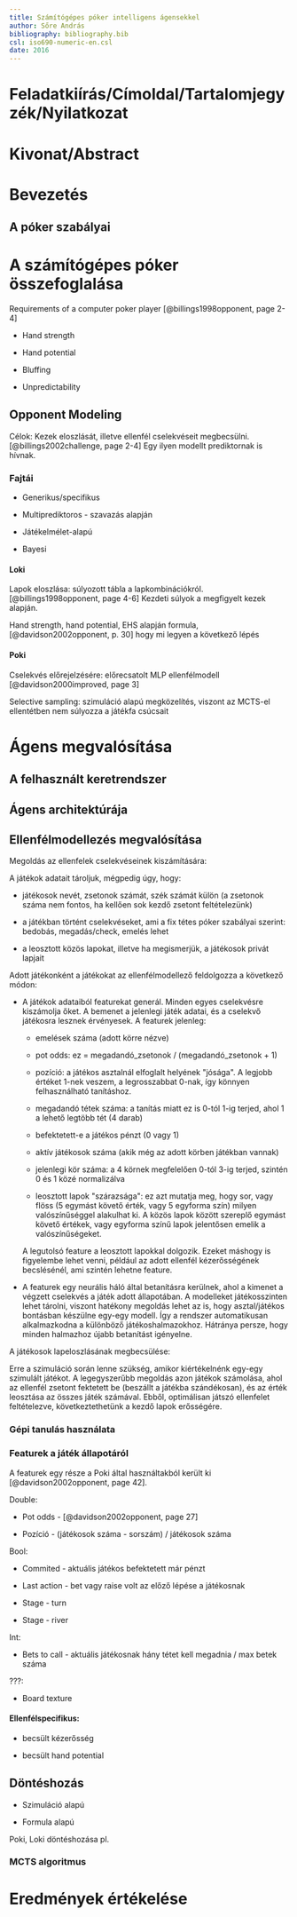 ```yaml
---
title: Számítógépes póker intelligens ágensekkel
author: Sőre András
bibliography: bibliography.bib
csl: iso690-numeric-en.csl
date: 2016
---
```


# Feladatkiírás/Címoldal/Tartalomjegyzék/Nyilatkozat

# Kivonat/Abstract

# Bevezetés
<!-- 1 oldal -->

## A póker szabályai
<!-- 3 oldal -->

# A számítógépes póker összefoglalása
<!-- 3 oldal -->

Requirements of a computer poker player [@billings1998opponent, page 2-4]

* Hand strength

* Hand potential

* Bluffing

* Unpredictability

## Opponent Modeling
<!-- 10 oldal -->

Célok: Kezek eloszlását, illetve ellenfél cselekvéseit megbecsülni.
[@billings2002challenge, page 2-4] Egy ilyen modellt prediktornak is hívnak.


### Fajtái

* Generikus/specifikus

* Multiprediktoros - szavazás alapján

* Játékelmélet-alapú

* Bayesi

#### Loki

Lapok eloszlása: súlyozott tábla a lapkombinációkról. [@billings1998opponent,
page 4-6] Kezdeti súlyok a megfigyelt kezek alapján.

Hand strength, hand potential, EHS alapján formula, [@davidson2002opponent, p.
30] hogy mi legyen a következő lépés

#### Poki

Cselekvés előrejelzésére: előrecsatolt MLP ellenfélmodell
[@davidson2000improved, page 3]

Selective sampling: szimuláció alapú megközelítés, viszont az MCTS-el
ellentétben nem súlyozza a játékfa csúcsait


# Ágens megvalósítása
<!-- 4 oldal -->

## A felhasznált keretrendszer
<!-- 4 oldal -->

## Ágens architektúrája
<!-- 4 oldal -->

## Ellenfélmodellezés megvalósítása
<!-- 4 oldal -->

Megoldás az ellenfelek cselekvéseinek kiszámítására:

A játékok adatait tároljuk, mégpedig úgy, hogy:
- játékosok nevét, zsetonok számát, szék számát külön (a zsetonok száma nem
  fontos, ha kellően sok kezdő zsetont feltételezünk)

- a játékban történt cselekvéseket, ami a fix tétes póker szabályai szerint:
  bedobás, megadás/check, emelés lehet

- a leosztott közös lapokat, illetve ha megismerjük, a játékosok privát lapjait

Adott játékonként a játékokat az ellenfélmodellező feldolgozza a következő módon:

- A játékok adataiból featurekat generál. Minden egyes cselekvésre kiszámolja őket.
  A bemenet a jelenlegi játék adatai, és a cselekvő játékosra lesznek érvényesek.
  A featurek jelenleg:

  - emelések száma (adott körre nézve)

  - pot odds: ez = megadandó_zsetonok / (megadandó_zsetonok + 1)

  - pozíció: a játékos asztalnál elfoglalt helyének "jósága". A legjobb értéket
    1-nek veszem, a legrosszabbat 0-nak, így könnyen felhasználható tanításhoz.

  - megadandó tétek száma: a tanítás miatt ez is 0-tól 1-ig terjed, ahol 1 a
    lehető legtöbb tét (4 darab)

  - befektetett-e a játékos pénzt (0 vagy 1)

  - aktív játékosok száma (akik még az adott körben játékban vannak)

  - jelenlegi kör száma: a 4 körnek megfelelően 0-tól 3-ig terjed, szintén 0 és
    1 közé normalizálva

  - leosztott lapok "szárazsága": ez azt mutatja meg, hogy sor, vagy flöss (5
    egymást követő érték, vagy 5 egyforma szín) milyen valószínűséggel
    alakulhat ki. A közös lapok között szereplő egymást követő értékek, vagy
    egyforma színű lapok jelentősen emelik a valószínűségeket.

  A legutolsó feature a leosztott lapokkal dolgozik. Ezeket máshogy is figyelembe
  lehet venni, például az adott ellenfél kézerősségének becslésénél, ami
  szintén lehetne feature.

- A featurek egy neurális háló által betanításra kerülnek, ahol a kimenet a
  végzett cselekvés a játék adott állapotában. A modelleket játékosszinten
  lehet tárolni, viszont   hatékony megoldás lehet az is, hogy asztal/játékos
  bontásban készülne egy-egy modell. Így a rendszer automatikusan alkalmazkodna
  a különböző játékoshalmazokhoz. Hátránya persze, hogy minden halmazhoz újabb
  betanítást igényelne.

A játékosok lapeloszlásának megbecsülése:

Erre a szimuláció során lenne szükség, amikor kiértékelnénk egy-egy szimulált
játékot. A legegyszerűbb megoldás azon játékok számolása, ahol az ellenfél
zsetont fektetett be (beszállt a játékba szándékosan), és az érték leosztása az
összes játék számával. Ebből, optimálisan játszó ellenfelet feltételezve,
következtethetünk a kezdő lapok erősségére.

### Gépi tanulás használata

### Featurek a játék állapotáról

A featurek egy része a Poki által használtakból került ki
[@davidson2002opponent, page 42].

Double:

* Pot odds - [@davidson2002opponent, page 27]

* Pozíció - (játékosok száma - sorszám) / játékosok száma

Bool:

* Commited - aktuális játékos befektetett már pénzt

* Last action - bet vagy raise volt az előző lépése a játékosnak

* Stage - turn

* Stage - river

Int:

* Bets to call - aktuális játékosnak hány tétet kell megadnia / max betek száma

???:

* Board texture

#### Ellenfélspecifikus:

* becsült kézerősség

* becsült hand potential



## Döntéshozás
<!-- 4 oldal -->

* Szimuláció alapú

* Formula alapú

Poki, Loki döntéshozása pl.

### MCTS algoritmus

# Eredmények értékelése
<!-- 5 oldal -->
